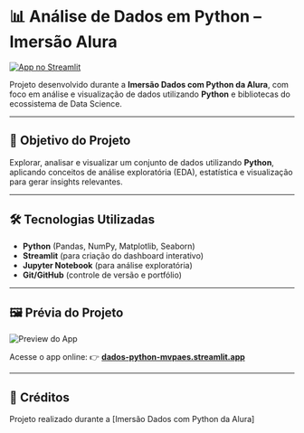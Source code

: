 # 📊 Análise de Dados em Python – Imersão Alura

[![App no Streamlit](https://img.shields.io/badge/Streamlit-App%20Online-brightgreen)](https://dados-python-mvpaes.streamlit.app/)

Projeto desenvolvido durante a **Imersão Dados com Python da Alura**, com foco em análise e visualização de dados utilizando **Python** e bibliotecas do ecossistema de Data Science.

---

## 🎯 Objetivo do Projeto

Explorar, analisar e visualizar um conjunto de dados utilizando **Python**, aplicando conceitos de análise exploratória (EDA), estatística e visualização para gerar insights relevantes.

---

## 🛠 Tecnologias Utilizadas

- **Python** (Pandas, NumPy, Matplotlib, Seaborn)  
- **Streamlit** (para criação do dashboard interativo)  
- **Jupyter Notebook** (para análise exploratória)  
- **Git/GitHub** (controle de versão e portfólio)

---

## 🖼 Prévia do Projeto

![Preview do App](./assets/dados-python.gif)

Acesse o app online: 👉 **[dados-python-mvpaes.streamlit.app](https://dados-python-mvpaes.streamlit.app/)**

---

## 📌 Créditos

Projeto realizado durante a [Imersão Dados com Python da Alura]
